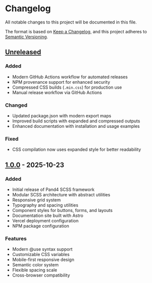 # Changelog

All notable changes to this project will be documented in this file.

The format is based on [Keep a Changelog](https://keepachangelog.com/en/1.0.0/),
and this project adheres to [Semantic Versioning](https://semver.org/spec/v2.0.0.html).

## [Unreleased]

### Added
- Modern GitHub Actions workflow for automated releases
- NPM provenance support for enhanced security
- Compressed CSS builds (`.min.css`) for production use
- Manual release workflow via GitHub Actions

### Changed
- Updated package.json with modern export maps
- Improved build scripts with expanded and compressed outputs
- Enhanced documentation with installation and usage examples

### Fixed
- CSS compilation now uses expanded style for better readability

## [1.0.0] - 2025-10-23

### Added
- Initial release of Pand4 SCSS framework
- Modular SCSS architecture with abstract utilities
- Responsive grid system
- Typography and spacing utilities
- Component styles for buttons, forms, and layouts
- Documentation site built with Astro
- Vercel deployment configuration
- NPM package configuration

### Features
- Modern @use syntax support
- Customizable CSS variables
- Mobile-first responsive design
- Semantic color system
- Flexible spacing scale
- Cross-browser compatibility

[Unreleased]: https://github.com/bascoy/pand4/compare/v1.0.0...HEAD
[1.0.0]: https://github.com/bascoy/pand4/releases/tag/v1.0.0